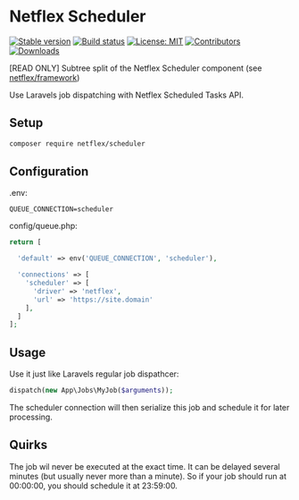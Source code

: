 # Netflex Scheduler

<a href="https://packagist.org/packages/netflex/scheduler"><img src="https://img.shields.io/packagist/v/netflex/scheduler?label=stable" alt="Stable version"></a>
<a href="https://github.com/netflex-sdk/framework/actions/workflows/split_monorepo.yaml"><img src="https://github.com/netflex-sdk/framework/actions/workflows/split_monorepo.yaml/badge.svg" alt="Build status"></a>
<a href="https://opensource.org/licenses/MIT"><img src="https://img.shields.io/github/license/netflex-sdk/log.svg" alt="License: MIT"></a>
<a href="https://github.com/netflex-sdk/sdk/graphs/contributors"><img src="https://img.shields.io/github/contributors/netflex-sdk/sdk.svg?color=green" alt="Contributors"></a>
<a href="https://packagist.org/packages/netflex/scheduler/stats"><img src="https://img.shields.io/packagist/dm/netflex/scheduler" alt="Downloads"></a>

[READ ONLY] Subtree split of the Netflex Scheduler component (see [netflex/framework](https://github.con/netflex-sdk/framework))

Use Laravels job dispatching with Netflex Scheduled Tasks API.

## Setup

```bash
composer require netflex/scheduler
```

## Configuration

.env:
```
QUEUE_CONNECTION=scheduler
```

config/queue.php:
```php
return [

  'default' => env('QUEUE_CONNECTION', 'scheduler'),

  'connections' => [
    'scheduler' => [
      'driver' => 'netflex',
      'url' => 'https://site.domain'
    ],
  ]
];
```

## Usage

Use it just like Laravels regular job dispathcer:

```php
dispatch(new App\Jobs\MyJob($arguments));
```

The scheduler connection will then serialize this job and schedule it for later processing.

## Quirks

The job wil never be executed at the exact time. It can be delayed several minutes (but usually never more than a minute).
So if your job should run at 00:00:00, you should schedule it at 23:59:00.
